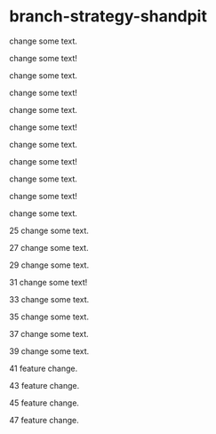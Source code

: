 # branch-strategy-shandpit

change some text.

change some text!

change some text.

change some text!

change some text.

change some text!

change some text.

change some text!

change some text.

change some text!

change some text.

25 change some text.

27 change some text.

29 change some text.

31 change some text!

33 change some text.

35 change some text.

37 change some text.

39 change some text.

41 feature change.

43 feature change.

45 feature change.

47 feature change.
